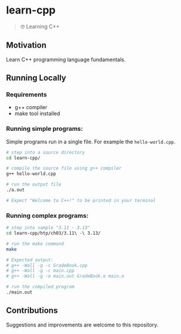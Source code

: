 # learn-cpp
> 🤓 Learning C++

## Motivation
Learn C++ programming language fundamentals.

## Running Locally
### Requirements
- g++ compiler
- make tool installed

### Running simple programs:
Simple programs run in a single file.
For example the `hello-world.cpp`.

```bash
# step into a source directory
cd learn-cpp/

# compile the source file using g++ compiler
g++ hello-world.cpp

# run the output file
./a.out

# Expect "Welcome to C++!" to be printed in your terminal
```

### Running complex programs:
```bash
# step into sample "3.11 - 3.13"
cd learn-cpp/htp/ch03/3.11\ -\ 3.13/

# run the make command
make

# Expected output:
# g++ -Wall -g -c GradeBook.cpp
# g++ -Wall -g -c main.cpp
# g++ -Wall -g -o main.out GradeBook.o main.o

# run the compiled program
./main.out
```

## Contributions
Suggestions and improvements are welcome to this repository.
